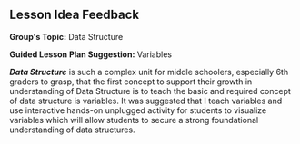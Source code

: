## Lesson Idea Feedback 

**Group's Topic:** Data Structure

**Guided Lesson Plan Suggestion:** Variables

**_Data Structure_** is such a complex unit for middle schoolers, especially 6th graders to grasp, that the first concept to support their growth in understanding of Data Structure is to teach the basic and required concept of data structure is variables. It was suggested that I teach variables and use interactive hands-on unplugged activity for students to visualize variables which will allow students to secure a strong foundational understanding of data structures. 
